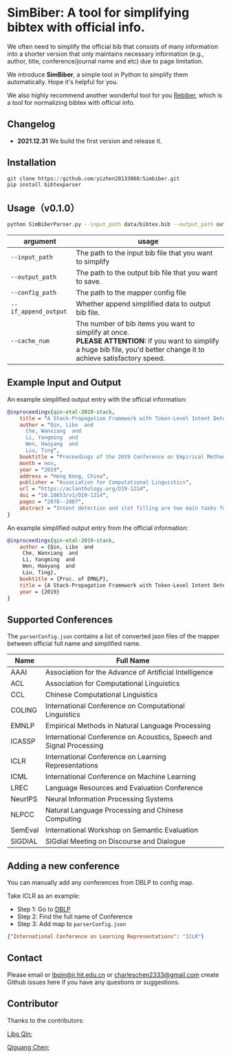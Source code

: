 # SimBiber: A tool for simplifying bibtex with official info.

We often need to simplify the official bib that consists of many information into a shorter version that only maintains necessary information (e.g., author, title, conference/journal name and etc) due to page limitation.

We introduce __SimBiber__, a simple tool in Python to simplify them automatically. Hope it's helpful for you.

We also highly recommend another wonderful tool for you  [Rebiber](https://github.com/yuchenlin/rebiber), which is a tool for normalizing bibtex with official info.

## Changelog

- **2021.12.31**
We build the first version and release it.

## Installation

```python
git clone https://github.com/yizhen20133868/Simbiber.git
pip install bibtexparser
```

## Usage（v0.1.0）

```bash 
python SimBiberParser.py --input_path data/bibtex.bib --output_path out/bibtex.bib --config_path parserConfig.json --if_append_output False --cache_num 100
```
| argument | usage|
| ----------- | ----------- |
| `--input_path` | The path to the input bib file that you want to simplify |
| `--output_path` | The path to the output bib file that you want to save.  |
| `--config_path` | The path to the mapper config file  |
| `--if_append_output` | Whether append simplified data to output bib file.  |
| `--cache_num` | The number of bib items you want to simplify at once.<br/> <b>PLEASE ATTENTION:</b> If you want to simplify a huge bib file, you'd better change it to achieve satisfactory speed. |


## Example Input and Output
An example simplified output entry with the official information:
```bib
@inproceedings{qin-etal-2019-stack,
    title = "A Stack-Propagation Framework with Token-Level Intent Detection for Spoken Language Understanding",
    author = "Qin, Libo  and
      Che, Wanxiang  and
      Li, Yangming  and
      Wen, Haoyang  and
      Liu, Ting",
    booktitle = "Proceedings of the 2019 Conference on Empirical Methods in Natural Language Processing and the 9th International Joint Conference on Natural Language Processing (EMNLP-IJCNLP)",
    month = nov,
    year = "2019",
    address = "Hong Kong, China",
    publisher = "Association for Computational Linguistics",
    url = "https://aclanthology.org/D19-1214",
    doi = "10.18653/v1/D19-1214",
    pages = "2078--2087",
    abstract = "Intent detection and slot filling are two main tasks for building a spoken language understanding (SLU) system. The two tasks are closely tied and the slots often highly depend on the intent. In this paper, we propose a novel framework for SLU to better incorporate the intent information, which further guiding the slot filling. In our framework, we adopt a joint model with Stack-Propagation which can directly use the intent information as input for slot filling, thus to capture the intent semantic knowledge. In addition, to further alleviate the error propagation, we perform the token-level intent detection for the Stack-Propagation framework. Experiments on two publicly datasets show that our model achieves the state-of-the-art performance and outperforms other previous methods by a large margin. Finally, we use the Bidirectional Encoder Representation from Transformer (BERT) model in our framework, which further boost our performance in SLU task.",
}
```


An example simplified output entry from the official information:
```bib
@inproceedings{qin-etal-2019-stack,
    author = {Qin, Libo  and
     Che, Wanxiang  and
     Li, Yangming  and
     Wen, Haoyang  and
     Liu, Ting},
    booktitle = {Proc. of EMNLP},
    title = {A Stack-Propagation Framework with Token-Level Intent Detection for Spoken Language Understanding},
    year = {2019}
}
```


## Supported Conferences 

The `parserConfig.json` contains a list of converted json files of the mapper between official full name and simplified name.

| Name | Full Name |
| --- | ----------- |
| AAAI | Association for the Advance of Artificial Intelligence |
| ACL |  Association for Computational Linguistics |
| CCL |  Chinese Computational Linguistics |
| COLING |  International Conference on Computational Linguistics |
| EMNLP |  Empirical Methods in Natural Language Processing |
| ICASSP | International Conference on Acoustics, Speech and Signal Processing |
| ICLR | International Conference on Learning Representations |
| ICML | International Conference on Machine Learning |
| LREC | Language Resources and Evaluation Conference |
| NeurIPS | Neural Information Processing Systems |
| NLPCC | Natural Language Processing and Chinese Computing |
| SemEval | International Workshop on Semantic Evaluation |
|SIGDIAL| SIGdial Meeting on Discourse and Dialogue|

## Adding a new conference

You can manually add any conferences from DBLP to config map.

Take ICLR as an example:

- Step 1: Go to [DBLP](https://dblp.org/db/conf/iclr/iclr2020.html) 
- Step 2: Find the full name of Conference
- Step 3: Add map to ```parserConfig.json```
```json
{"International Conference on Learning Representations": "ICLR"}
```

## Contact

Please email or lbqin@ir.hit.edu.cn or charleschen2333@gmail.com create Github issues here if you have any questions or suggestions. 

## Contributor

Thanks to the contributors:

[Libo Qin](http://ir.hit.edu.cn/~lbqin/);

[Qiguang Chen](https://github.com/LightChen233);